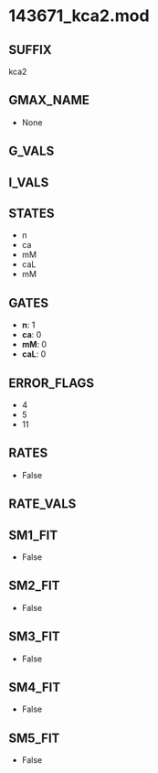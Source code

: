 # 143671_kca2.mod

## SUFFIX

kca2

## GMAX_NAME

- None

## G_VALS


## I_VALS


## STATES

- n
- ca
- mM
- caL
- mM

## GATES

- **n**: 1
- **ca**: 0
- **mM**: 0
- **caL**: 0

## ERROR_FLAGS

- 4
- 5
- 11

## RATES

- False

## RATE_VALS


## SM1_FIT

- False

## SM2_FIT

- False

## SM3_FIT

- False

## SM4_FIT

- False

## SM5_FIT

- False

